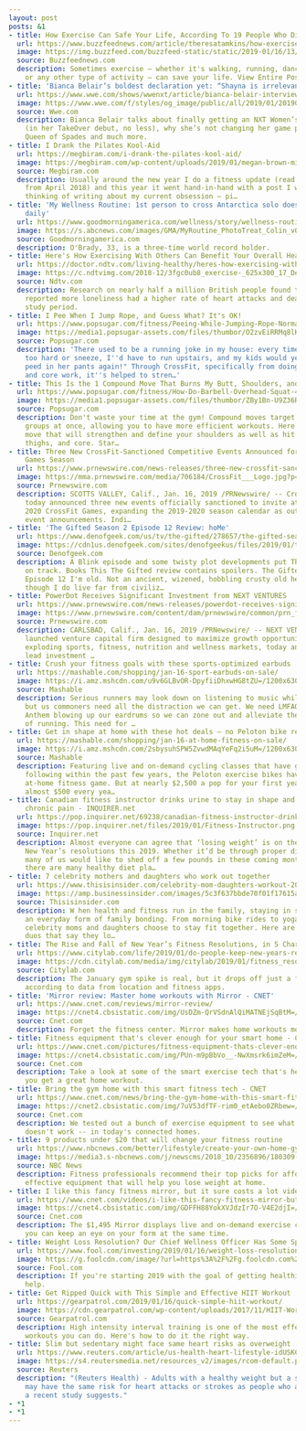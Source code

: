```yaml
---
layout: post
posts: &1
- title: How Exercise Can Safe Your Life, According To 19 People Who Did It
  url: https://www.buzzfeednews.com/article/theresatamkins/how-exercise-can-save-your-life
  image: https://img.buzzfeed.com/buzzfeed-static/static/2019-01/16/13/campaign_images/buzzfeed-prod-web-06/19-inspiring-stories-from-people-who-found-exerci-2-1403-1547663283-0_dblbig.jpg
  source: Buzzfeednews.com
  description: Sometimes exercise — whether it's walking, running, dance, hiking,
    or any other type of activity — can save your life. View Entire Post ›
- title: 'Bianca Belair’s boldest declaration yet: “Shayna is irrelevant to me”'
  url: https://www.wwe.com/shows/wwenxt/article/bianca-belair-interview-shayna-baszler-is-irrelevant-to-me
  image: https://www.wwe.com/f/styles/og_image/public/all/2019/01/20190115_NXT_Belair_Shayna--2aae39b14fdf857050773c063b81386b.jpg
  source: Wwe.com
  description: Bianca Belair talks about finally getting an NXT Women’s Title opportunity
    (in her TakeOver debut, no less), why she’s not changing her game plan for The
    Queen of Spades and much more.
- title: I Drank the Pilates Kool-Aid
  url: https://megbiram.com/i-drank-the-pilates-kool-aid/
  image: https://megbiram.com/wp-content/uploads/2019/01/megan-brown-mind-the-mat-pilates.jpg
  source: Megbiram.com
  description: Usually around the new year I do a fitness update (read my last one
    from April 2018) and this year it went hand-in-hand with a post I was already
    thinking of writing about my current obsession — pi…
- title: 'My Wellness Routine: 1st person to cross Antarctica solo does these 5 things
    daily'
  url: https://www.goodmorningamerica.com/wellness/story/wellness-routine-1st-person-cross-antarctica-solo-things-60335856
  image: https://s.abcnews.com/images/GMA/MyRoutine_PhotoTreat_Colin_v01_GL_hpMain_16x9_992.jpg
  source: Goodmorningamerica.com
  description: O'Brady, 33, is a three-time world record holder.
- title: Here's How Exercising With Others Can Benefit Your Overall Health
  url: https://doctor.ndtv.com/living-healthy/heres-how-exercising-with-others-can-benefit-your-overall-health-1978580
  image: https://c.ndtvimg.com/2018-12/3fgc0ub8_exercise-_625x300_17_December_18.jpg
  source: Ndtv.com
  description: Research on nearly half a million British people found that those who
    reported more loneliness had a higher rate of heart attacks and death in the seven-year
    study period.
- title: I Pee When I Jump Rope, and Guess What? It's OK!
  url: https://www.popsugar.com/fitness/Peeing-While-Jumping-Rope-Normal-45683333
  image: https://media1.popsugar-assets.com/files/thumbor/O2zvEiRRMq8lKe5cgsGpNMUr8yk/fit-in/1200x630/filters:format_auto-!!-:strip_icc-!!-:fill-!white!-/2019/01/16/766/n/1922729/33c52bf55c3f6896849c35.88781946_.jpg
  source: Popsugar.com
  description: 'There used to be a running joke in my house: every time I''d laugh
    too hard or sneeze, I''d have to run upstairs, and my kids would yell, "Mommy
    peed in her pants again!" Through CrossFit, specifically from doing heavy squats
    and core work, it''s helped to stren…'
- title: This Is the 1 Compound Move That Burns My Butt, Shoulders, and Core
  url: https://www.popsugar.com/fitness/How-Do-Barbell-Overhead-Squat-45682878
  image: https://media1.popsugar-assets.com/files/thumbor/ZBy1Bn-U9Z36RopY_Wn9uDLNLSM/fit-in/1200x630/filters:format_auto-!!-:strip_icc-!!-:fill-!white!-/2019/01/16/691/n/1922729/75f0e9135c3f4f2f1e3490.27210914_.jpg
  source: Popsugar.com
  description: Don't waste your time at the gym! Compound moves target multiple muscle
    groups at once, allowing you to have more efficient workouts. Here's a basic compound
    move that will strengthen and define your shoulders as well as hit the glutes,
    thighs, and core. Star…
- title: Three New CrossFit-Sanctioned Competitive Events Announced for 2020 CrossFit
    Games Season
  url: https://www.prnewswire.com/news-releases/three-new-crossfit-sanctioned-competitive-events-announced-for-2020-crossfit-games-season-300778852.html
  image: https://mma.prnewswire.com/media/706184/CrossFit___Logo.jpg?p=facebook
  source: Prnewswire.com
  description: SCOTTS VALLEY, Calif., Jan. 16, 2019 /PRNewswire/ -- CrossFit, Inc.
    today announced three new events officially sanctioned to invite athletes to the
    2020 CrossFit Games, expanding the 2019-2020 season calendar as outlined in previous
    event announcements. Indi…
- title: 'The Gifted Season 2 Episode 12 Review: hoMe'
  url: https://www.denofgeek.com/us/tv/the-gifted/278657/the-gifted-season-2-episode-12-review-home
  image: https://cdn1us.denofgeek.com/sites/denofgeekus/files/2019/01/the-gifted-s2-e12-home-thunderbird-blink.jpg
  source: Denofgeek.com
  description: A Blink episode and some twisty plot developments put The Gifted back
    on track. Books This The Gifted review contains spoilers. The Gifted Season 2
    Episode 12 I'm old. Not an ancient, wizened, hobbling crusty old hermit (even
    though I do live far from civiliz…
- title: PowerDot Receives Significant Investment from NEXT VENTURES
  url: https://www.prnewswire.com/news-releases/powerdot-receives-significant-investment-from-next-ventures-300779343.html
  image: https://www.prnewswire.com/content/dam/prnewswire/common/prn_facebook_sharing_logo.jpg
  source: Prnewswire.com
  description: CARLSBAD, Calif., Jan. 16, 2019 /PRNewswire/ -- NEXT VENTURES™, a recently
    launched venture capital firm designed to maximize growth opportunities in the
    exploding sports, fitness, nutrition and wellness markets, today announced a significant
    lead investment …
- title: Crush your fitness goals with these sports-optimized earbuds
  url: https://mashable.com/shopping/jan-16-sport-earbuds-on-sale/
  image: https://i.amz.mshcdn.com/u9v6GLBvOR-DpyfiiDhxwHG8tZU=/1200x630/2019%2F01%2F16%2F13%2F6f226e0d3a0b44a3accc98434f47f1d9.3caca.jpg
  source: Mashable
  description: Serious runners may look down on listening to music while training,
    but us commoners need all the distraction we can get. We need LMFAO's Party Rock
    Anthem blowing up our eardrums so we can zone out and alleviate the painful boredom
    of running. This need for …
- title: Get in shape at home with these hot deals — no Peloton bike required
  url: https://mashable.com/shopping/jan-16-at-home-fitness-on-sale/
  image: https://i.amz.mshcdn.com/2sbysuhSPW5ZvwdMAqYeFq2i5uM=/1200x630/2019%2F01%2F16%2F0a%2F79f8d2b942744e94bb337f7804a01ade.64983.jpg
  source: Mashable
  description: Featuring live and on-demand cycling classes that have garnered a cult-like
    following within the past few years, the Peloton exercise bikes have changed the
    at-home fitness game. But at nearly $2,500 a pop for your first year of use (and
    almost $500 every yea…
- title: Canadian fitness instructor drinks urine to stay in shape and remedy his
    chronic pain - INQUIRER.net
  url: https://pop.inquirer.net/69238/canadian-fitness-instructor-drinks-urine
  image: https://pop.inquirer.net/files/2019/01/Fitness-Instructor.png
  source: Inquirer.net
  description: Almost everyone can agree that ‘losing weight’ is on their list of
    New Year’s resolutions this 2019. Whether it’d be through proper diet or exercise,
    many of us would like to shed off a few pounds in these coming months. Though
    there are many healthy diet pla…
- title: 7 celebrity mothers and daughters who work out together
  url: https://www.thisisinsider.com/celebrity-mom-daughters-workout-2019-1
  image: https://amp.businessinsider.com/images/5c3f637bbde70f01f17615ae-2732-1366.jpg
  source: Thisisinsider.com
  description: W hen health and fitness run in the family, staying in shape can be
    an everyday form of family bonding. From morning bike rides to yoga classes, some
    celebrity moms and daughters choose to stay fit together. Here are some mother-daughter
    duos that say they lo…
- title: The Rise and Fall of New Year’s Fitness Resolutions, in 5 Charts
  url: https://www.citylab.com/life/2019/01/do-people-keep-new-years-resolution-fitness-weight-loss-data/579388/
  image: https://cdn.citylab.com/media/img/citylab/2019/01/fitness_resolution/facebook.jpg?1547568714
  source: Citylab.com
  description: The January gym spike is real, but it drops off just a few weeks later,
    according to data from location and fitness apps.
- title: 'Mirror review: Master home workouts with Mirror - CNET'
  url: https://www.cnet.com/reviews/mirror-review/
  image: https://cnet4.cbsistatic.com/img/UsDZm-QrVSdnAlQiMATNEjSqBtM=/2018/11/30/c452437d-8d2f-4d15-b7cd-5d64e27dc29f/mirror-product-photos-6.jpg
  source: Cnet.com
  description: Forget the fitness center. Mirror makes home workouts more appealing.
- title: Fitness equipment that's clever enough for your smart home - CNET
  url: https://www.cnet.com/pictures/fitness-equipment-thats-clever-enough-for-your-smart-home/
  image: https://cnet4.cbsistatic.com/img/PUn-m9pBbVo__-NwXmsrk6imZeM=/724x407/2018/12/11/73233266-cd88-45ef-b783-7e78c63c1742/class-pass-product-photos-3.jpg
  source: Cnet.com
  description: Take a look at some of the smart exercise tech that's here to help
    you get a great home workout.
- title: Bring the gym home with this smart fitness tech - CNET
  url: https://www.cnet.com/news/bring-the-gym-home-with-this-smart-fitness-tech/
  image: https://cnet2.cbsistatic.com/img/7uV53dfTF-rim0_etAebo0ZRbew=/2018/12/20/3f8cb067-4b6b-4c77-8eca-0ebf9be48959/peloton-bike-product-photos-6.jpg
  source: Cnet.com
  description: We tested out a bunch of exercise equipment to see what works -- and
    doesn't work -- in today's connected homes.
- title: 9 products under $20 that will change your fitness routine
  url: https://www.nbcnews.com/better/lifestyle/create-your-own-home-gym-these-9-products-under-20-ncna855181
  image: https://media3.s-nbcnews.com/j/newscms/2018_10/2356896/180309-stock-better-exercise-kettle-bell-equipment-ew-1254p_3903d2597de7208c167ac90af68302f6.nbcnews-fp-1200-630.jpg
  source: NBC News
  description: Fitness professionals recommend their top picks for affordable and
    effective equipment that will help you lose weight at home.
- title: I like this fancy fitness mirror, but it sure costs a lot video - CNET
  url: https://www.cnet.com/videos/i-like-this-fancy-fitness-mirror-but-it-sure-costs-a-lot/
  image: https://cnet4.cbsistatic.com/img/GDFFH88YokXVJdzIr7O-V4E2djI=/2019/01/15/0bfea281-6bf0-4e8d-9de2-699261d8bdd4/mirror0.jpg
  source: Cnet.com
  description: The $1,495 Mirror displays live and on-demand exercise classes -- and
    you can keep an eye on your form at the same time.
- title: Weight Loss Resolution? Our Chief Wellness Officer Has Some Specific Tips
  url: https://www.fool.com/investing/2019/01/16/weight-loss-resolution-the-chief-wellness-officer.aspx
  image: https://g.foolcdn.com/image/?url=https%3A%2F%2Fg.foolcdn.com%2Feditorial%2Fimages%2F507167%2Fmotley-fool-answers-01_08_2019_thumb_03.jpg&h=630&w=1200&op=resize
  source: Fool.com
  description: If you're starting 2019 with the goal of getting healthier, let us
    help.
- title: Get Ripped Quick with This Simple and Effective HIIT Workout
  url: https://gearpatrol.com/2019/01/16/quick-simple-hiit-workout/
  image: https://cdn.gearpatrol.com/wp-content/uploads/2017/11/HIIT-Workout-gear-patrol-feature.jpg
  source: Gearpatrol.com
  description: High intensity interval training is one of the most effective and efficient
    workouts you can do. Here's how to do it the right way.
- title: Slim but sedentary might face same heart risks as overweight
  url: https://www.reuters.com/article/us-health-heart-lifestyle-idUSKCN1PA348
  image: https://s4.reutersmedia.net/resources_v2/images/rcom-default.png
  source: Reuters
  description: "(Reuters Health) - Adults with a healthy weight but a sedentary lifestyle
    may have the same risk for heart attacks or strokes as people who are overweight,
    a recent study suggests."
- *1
- *1
---
```


